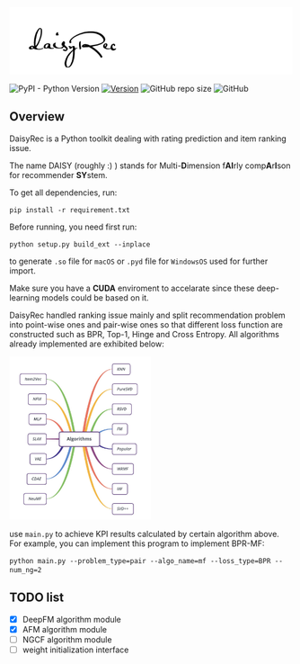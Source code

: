 ![DaisyRec](pics/logo.png)

![PyPI - Python Version](https://img.shields.io/pypi/pyversions/scikit-daisy) [![Version](https://img.shields.io/badge/version-v1.1.2-orange)](https://github.com/AmazingDD/daisyRec) ![GitHub repo size](https://img.shields.io/github/repo-size/amazingdd/daisyrec) ![GitHub](https://img.shields.io/github/license/amazingdd/daisyrec)

## Overview

<!-- ![daisyRec's structure](pics/structure.png) -->

DaisyRec is a Python toolkit dealing with rating prediction and item ranking issue.

The name DAISY (roughly :) ) stands for Multi-**D**imension f**AI**rly comp**A**r**I**son for recommender **SY**stem.

To get all dependencies, run:

    pip install -r requirement.txt

Before running, you need first run: 

    python setup.py build_ext --inplace

to generate `.so` file for `macOS` or `.pyd` file for `WindowsOS` used for further import.

Make sure you have a **CUDA** enviroment to accelarate since these deep-learning models could be based on it.

DaisyRec handled ranking issue mainly and split recommendation problem into point-wise ones and pair-wise ones so that different loss function are constructed such as BPR, Top-1, Hinge and Cross Entropy. All algorithms already implemented are exhibited below:

<img src="pics/algos.jpeg" width="50%" height="50%" style="margin: auto; cursor:default" />

use `main.py` to achieve KPI results calculated by certain algorithm above. For example, you can implement this program to implement BPR-MF:

    python main.py --problem_type=pair --algo_name=mf --loss_type=BPR --num_ng=2

## TODO list

- [X] DeepFM algorithm module
- [X] AFM algorithm module
- [ ] NGCF algorithm module
- [ ] weight initialization interface

<!-- ## Cite

Here is a Bibtex entry if you ever need to cite **DaisyRec** in a research paper (please keep us posted, we would love to know if Daisy was helpful to you)

```
@misc{yudi2020daisyrec,
  title={DaisyRec},
  author={Yu Di},
  year={2020},
  publisher={GitHub},
  howpublished={\url{https://github.com/AmazingDD/daisyRec}},
}
```

-->

<!-- ## Appendix

**Reference**

* SLIM: Sparse Linear Methods for Top-N Recommender Systems
* Probabilistic matrix factorization
* Performance of recommender algorithms on top-N recommendation tasks
* Factorization meets the neighborhood: a multifaceted collaborative filtering model
* Collaborative Filtering for Implicit Feedback Datasets
* BPR: Bayesian Personalized Ranking from Implicit Feedback

* Factorization Machines
* Neural Factorization Machines for Sparse Predictive Analytics
* Neural Collaborative Filtering
* Item2Vec: Neural Item Embedding for Collaborative Filtering
* AutoRec: Autoencoders Meet Collaborative Filtering -->
<!-- | eALS | EALSRecommender.py | Fast Matrix Factorization for Online Recommendation with Implicit Feedback | -->
